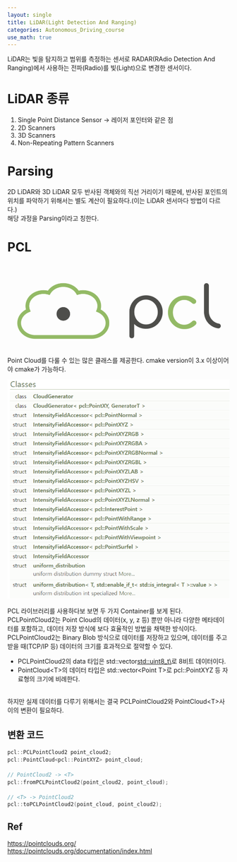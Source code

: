 ```yaml
---
layout: single
title: LiDAR(Light Detection And Ranging)
categories: Autonomous_Driving_course
use_math: true
---
```


LiDAR는 빛을 탐지하고 범위를 측정하는 센서로 RADAR(RAdio Detection And Ranging)에서 사용하는 전파(Radio)를 빛(Light)으로 변경한 센서이다.

# LiDAR 종류
1. Single Point Distance Sensor -> 레이저 포인터와 같은 점
2. 2D Scanners
3. 3D Scanners
4. Non-Repeating Pattern Scanners

# Parsing
2D LiDAR와 3D LiDAR 모두 반사된 객체와의 직선 거리이기 때문에, 반사된 포인트의 위치를 파악하기 위해서는 별도 계산이 필요하다.(이는 LiDAR 센서마다 방법이 다르다.)<br>
해당 과정을 Parsing이라고 칭한다.

# PCL

![png](../../../images/Autonomous_Driving/Week14/2.png)
<br>

Point Cloud를 다룰 수 있는 많은 클래스를 제공한다. cmake version이 3.x 이상이어야 cmake가 가능하다.

![png](../../../images/Autonomous_Driving/Week14/3.png)
<br>

PCL 라이브러리를 사용하다보 보면 두 가지 Container를 보게 된다. PCLPointCloud2는 Point Cloud의 데이터(x, y, z 등) 뿐만 아니라 다양한 메타데이터를 포함하고, 데이터 저장 방식에 보다 효율적인 방법을 채택한 방식이다.<br>
PCLPointCloud2는 Binary Blob 방식으로 데이터를 저장하고 있으며, 데이터를 주고 받을 때(TCP/IP 등) 데이터의 크기를 효과적으로 절약할 수 있다.<br>
- PCLPointCloud2의 data 타입은 std::vector<std::uint8_t\>로 8비트 데이터이다.
- PointCloud<T\>의 데이터 타입은 std::vector<Point T\>로 pcl::PointXYZ 등 자료형의 크기에 비례한다.<br><br>

하지만 실제 데이터를 다루기 위해서는 결국 PCLPointCloud2와 PointCloud<T\>사이의 변환이 필요하다.

## 변환 코드
```cpp
pcl::PCLPointCloud2 point_cloud2;
pcl::PointCloud<pcl::PointXYZ> point_cloud;

// PointCloud2 -> <T>
pcl::fromPCLPointCloud2(point_cloud2, point_cloud);

// <T> -> PointCloud2
pcl::toPCLPointCloud2(point_cloud, point_cloud2);
```



## Ref
https://pointclouds.org/<br>
https://pointclouds.org/documentation/index.html<br>

